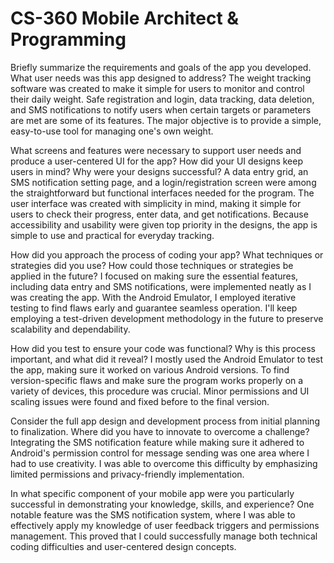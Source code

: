 # CS-360 Mobile Architect & Programming

Briefly summarize the requirements and goals of the app you developed. What user needs was this app designed to address?
The weight tracking software was created to make it simple for users to monitor and control their daily weight. Safe registration and login, data tracking, data deletion, and SMS notifications to notify users when certain targets or parameters are met are some of its features. The major objective is to provide a simple, easy-to-use tool for managing one's own weight.

What screens and features were necessary to support user needs and produce a user-centered UI for the app? How did your UI designs keep users in mind? Why were your designs successful?
A data entry grid, an SMS notification setting page, and a login/registration screen were among the straightforward but functional interfaces needed for the program. The user interface was created with simplicity in mind, making it simple for users to check their progress, enter data, and get notifications. Because accessibility and usability were given top priority in the designs, the app is simple to use and practical for everyday tracking.

How did you approach the process of coding your app? What techniques or strategies did you use? How could those techniques or strategies be applied in the future?
I focused on making sure the essential features, including data entry and SMS notifications, were implemented neatly as I was creating the app. With the Android Emulator, I employed iterative testing to find flaws early and guarantee seamless operation. I'll keep employing a test-driven development methodology in the future to preserve scalability and dependability.

How did you test to ensure your code was functional? Why is this process important, and what did it reveal?
I mostly used the Android Emulator to test the app, making sure it worked on various Android versions. To find version-specific flaws and make sure the program works properly on a variety of devices, this procedure was crucial. Minor permissions and UI scaling issues were found and fixed before to the final version.

Consider the full app design and development process from initial planning to finalization. Where did you have to innovate to overcome a challenge?
Integrating the SMS notification feature while making sure it adhered to Android's permission control for message sending was one area where I had to use creativity. I was able to overcome this difficulty by emphasizing limited permissions and privacy-friendly implementation.

In what specific component of your mobile app were you particularly successful in demonstrating your knowledge, skills, and experience?
One notable feature was the SMS notification system, where I was able to effectively apply my knowledge of user feedback triggers and permissions management. This proved that I could successfully manage both technical coding difficulties and user-centered design concepts.​

